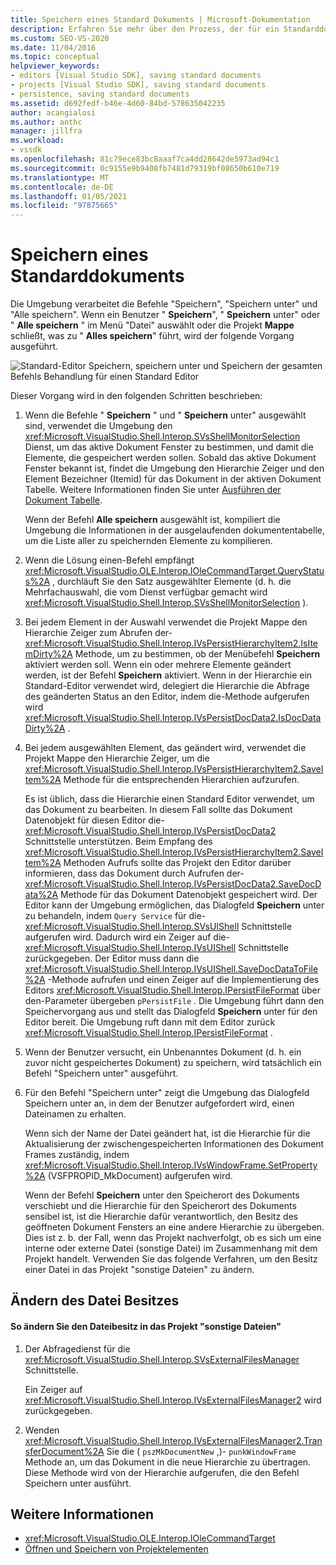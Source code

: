 ```yaml
---
title: Speichern eines Standard Dokuments | Microsoft-Dokumentation
description: Erfahren Sie mehr über den Prozess, der für ein Standarddokument für einen Projekttyp auftritt, den Sie der Visual Studio-IDE hinzufügen.
ms.custom: SEO-VS-2020
ms.date: 11/04/2016
ms.topic: conceptual
helpviewer_keywords:
- editors [Visual Studio SDK], saving standard documents
- projects [Visual Studio SDK], saving standard documents
- persistence, saving standard documents
ms.assetid: d692fedf-b46e-4d60-84bd-578635042235
author: acangialosi
ms.author: anthc
manager: jillfra
ms.workload:
- vssdk
ms.openlocfilehash: 81c79ece83bc8aaaf7ca4dd28642de5973ad94c1
ms.sourcegitcommit: 0c9155e9b9408fb7481d79319bf08650b610e719
ms.translationtype: MT
ms.contentlocale: de-DE
ms.lasthandoff: 01/05/2021
ms.locfileid: "97875665"
---
```

# <a name="saving-a-standard-document"></a>Speichern eines Standarddokuments
Die Umgebung verarbeitet die Befehle "Speichern", "Speichern unter" und "Alle speichern". Wenn ein Benutzer " **Speichern**", " **Speichern** unter" oder " **Alle speichern** " im Menü "Datei" auswählt oder die Projekt **Mappe** schließt, was zu " **Alles speichern**" führt, wird der folgende Vorgang ausgeführt.

 ![Standard-Editor](../../extensibility/internals/media/public.gif "Öffentlich") Speichern, speichern unter und Speichern der gesamten Befehls Behandlung für einen Standard Editor

 Dieser Vorgang wird in den folgenden Schritten beschrieben:

1. Wenn die Befehle " **Speichern** " und " **Speichern** unter" ausgewählt sind, verwendet die Umgebung den <xref:Microsoft.VisualStudio.Shell.Interop.SVsShellMonitorSelection> Dienst, um das aktive Dokument Fenster zu bestimmen, und damit die Elemente, die gespeichert werden sollen. Sobald das aktive Dokument Fenster bekannt ist, findet die Umgebung den Hierarchie Zeiger und den Element Bezeichner (Itemid) für das Dokument in der aktiven Dokument Tabelle. Weitere Informationen finden Sie unter [Ausführen der Dokument Tabelle](../../extensibility/internals/running-document-table.md).

    Wenn der Befehl **Alle speichern** ausgewählt ist, kompiliert die Umgebung die Informationen in der ausgelaufenden dokumententabelle, um die Liste aller zu speichernden Elemente zu kompilieren.

2. Wenn die Lösung einen-Befehl empfängt <xref:Microsoft.VisualStudio.OLE.Interop.IOleCommandTarget.QueryStatus%2A> , durchläuft Sie den Satz ausgewählter Elemente (d. h. die Mehrfachauswahl, die vom Dienst verfügbar gemacht wird <xref:Microsoft.VisualStudio.Shell.Interop.SVsShellMonitorSelection> ).

3. Bei jedem Element in der Auswahl verwendet die Projekt Mappe den Hierarchie Zeiger zum Abrufen der- <xref:Microsoft.VisualStudio.Shell.Interop.IVsPersistHierarchyItem2.IsItemDirty%2A> Methode, um zu bestimmen, ob der Menübefehl **Speichern** aktiviert werden soll. Wenn ein oder mehrere Elemente geändert werden, ist der Befehl **Speichern** aktiviert. Wenn in der Hierarchie ein Standard-Editor verwendet wird, delegiert die Hierarchie die Abfrage des geänderten Status an den Editor, indem die-Methode aufgerufen wird <xref:Microsoft.VisualStudio.Shell.Interop.IVsPersistDocData2.IsDocDataDirty%2A> .

4. Bei jedem ausgewählten Element, das geändert wird, verwendet die Projekt Mappe den Hierarchie Zeiger, um die <xref:Microsoft.VisualStudio.Shell.Interop.IVsPersistHierarchyItem2.SaveItem%2A> Methode für die entsprechenden Hierarchien aufzurufen.

    Es ist üblich, dass die Hierarchie einen Standard Editor verwendet, um das Dokument zu bearbeiten. In diesem Fall sollte das Dokument Datenobjekt für diesen Editor die- <xref:Microsoft.VisualStudio.Shell.Interop.IVsPersistDocData2> Schnittstelle unterstützen. Beim Empfang des <xref:Microsoft.VisualStudio.Shell.Interop.IVsPersistHierarchyItem2.SaveItem%2A> Methoden Aufrufs sollte das Projekt den Editor darüber informieren, dass das Dokument durch Aufrufen der- <xref:Microsoft.VisualStudio.Shell.Interop.IVsPersistDocData2.SaveDocData%2A> Methode für das Dokument Datenobjekt gespeichert wird. Der Editor kann der Umgebung ermöglichen, das Dialogfeld **Speichern** unter zu behandeln, indem `Query Service` für die- <xref:Microsoft.VisualStudio.Shell.Interop.SVsUIShell> Schnittstelle aufgerufen wird. Dadurch wird ein Zeiger auf die- <xref:Microsoft.VisualStudio.Shell.Interop.IVsUIShell> Schnittstelle zurückgegeben. Der Editor muss dann die <xref:Microsoft.VisualStudio.Shell.Interop.IVsUIShell.SaveDocDataToFile%2A> -Methode aufrufen und einen Zeiger auf die Implementierung des Editors <xref:Microsoft.VisualStudio.Shell.Interop.IPersistFileFormat> über den-Parameter übergeben `pPersistFile` . Die Umgebung führt dann den Speichervorgang aus und stellt das Dialogfeld **Speichern** unter für den Editor bereit. Die Umgebung ruft dann mit dem Editor zurück <xref:Microsoft.VisualStudio.Shell.Interop.IPersistFileFormat> .

5. Wenn der Benutzer versucht, ein Unbenanntes Dokument (d. h. ein zuvor nicht gespeichertes Dokument) zu speichern, wird tatsächlich ein Befehl "Speichern unter" ausgeführt.

6. Für den Befehl "Speichern unter" zeigt die Umgebung das Dialogfeld Speichern unter an, in dem der Benutzer aufgefordert wird, einen Dateinamen zu erhalten.

    Wenn sich der Name der Datei geändert hat, ist die Hierarchie für die Aktualisierung der zwischengespeicherten Informationen des Dokument Frames zuständig, indem <xref:Microsoft.VisualStudio.Shell.Interop.IVsWindowFrame.SetProperty%2A> (VSFPROPID_MkDocument) aufgerufen wird.

   Wenn der Befehl **Speichern** unter den Speicherort des Dokuments verschiebt und die Hierarchie für den Speicherort des Dokuments sensibel ist, ist die Hierarchie dafür verantwortlich, den Besitz des geöffneten Dokument Fensters an eine andere Hierarchie zu übergeben. Dies ist z. b. der Fall, wenn das Projekt nachverfolgt, ob es sich um eine interne oder externe Datei (sonstige Datei) im Zusammenhang mit dem Projekt handelt. Verwenden Sie das folgende Verfahren, um den Besitz einer Datei in das Projekt "sonstige Dateien" zu ändern.

## <a name="changing-file-ownership"></a>Ändern des Datei Besitzes

#### <a name="to-change-file-ownership-to-the-miscellaneous-files-project"></a>So ändern Sie den Dateibesitz in das Projekt "sonstige Dateien"

1. Der Abfragedienst für die <xref:Microsoft.VisualStudio.Shell.Interop.SVsExternalFilesManager> Schnittstelle.

     Ein Zeiger auf <xref:Microsoft.VisualStudio.Shell.Interop.IVsExternalFilesManager2> wird zurückgegeben.

2. Wenden <xref:Microsoft.VisualStudio.Shell.Interop.IVsExternalFilesManager2.TransferDocument%2A> Sie die ( `pszMkDocumentNew` ,)- `punkWindowFrame` Methode an, um das Dokument in die neue Hierarchie zu übertragen. Diese Methode wird von der Hierarchie aufgerufen, die den Befehl Speichern unter ausführt.

## <a name="see-also"></a>Weitere Informationen
- <xref:Microsoft.VisualStudio.OLE.Interop.IOleCommandTarget>
- [Öffnen und Speichern von Projektelementen](../../extensibility/internals/opening-and-saving-project-items.md)
